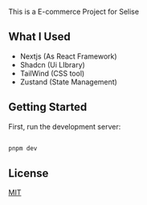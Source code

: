 This is a E-commerce Project for Selise

## What I Used

- Nextjs (As React Framework)
- Shadcn (Ui LIbrary)
- TailWind (CSS tool)
- Zustand (State Management)

## Getting Started

First, run the development server:

```bash

pnpm dev

```

## License

[MIT](https://choosealicense.com/licenses/mit/)
